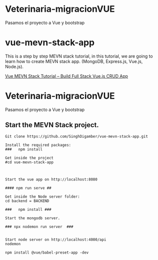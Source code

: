# Veterinaria-migracionVUE
Pasamos el proyecto a Vue y bootstrap
# vue-mevn-stack-app
This is a step by step MEVN stack tutorial, in this tutorial, we are going to learn how to create MEVN stack app. (MongoDB, Express.js, Vue.js, Node.js).

[Vue MEVN Stack Tutorial – Build Full Stack Vue.js CRUD App](https://www.positronx.io/vue-mevn-stack-tutorial-build-full-stack-vue-js-crud-app/)


# Veterinaria-migracionVUE
Pasamos el proyecto a Vue y bootstrap
## Start the MEVN Stack project.
```
Git clone https://github.com/SinghDigamber/vue-mevn-stack-app.git

Install the required packages:
###   npm install

Get inside the project
#cd vue-mevn-stack-app



Start the vue app on http://localhost:8080

#### npm run serve ##

Get inside the Node server folder:
cd backend = BACKEND

###   npm install ###

Start the mongodb server.

### npx nodemon run server  ###


Start node server on http://localhost:4000/api 
nodemon

npm install @vue/babel-preset-app -dev